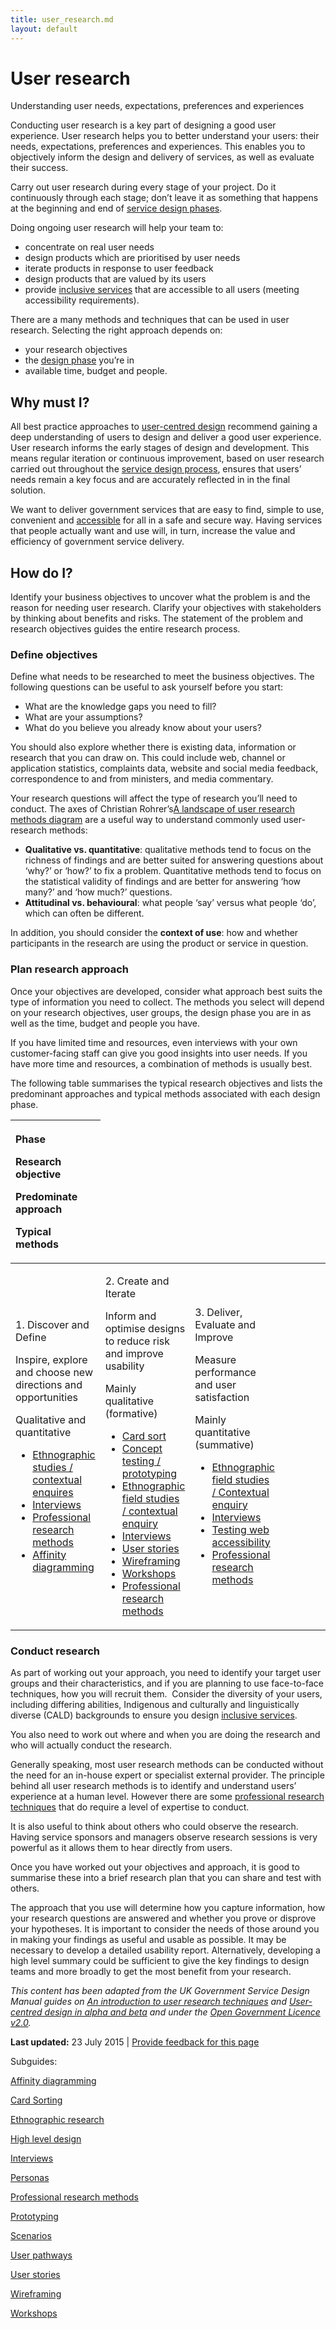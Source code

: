 ```yaml
---
title: user_research.md
layout: default
---
```

User research
=============

Understanding user needs, expectations, preferences and experiences

Conducting user research is a key part of designing a good user experience. User research helps you to better understand your users: their needs, expectations, preferences and experiences. This enables you to objectively inform the design and delivery of services, as well as evaluate their success.

Carry out user research during every stage of your project. Do it continuously through each stage; don’t leave it as something that happens at the beginning and end of [service design phases](service_design_process.md).

Doing ongoing user research will help your team to:

-   concentrate on real user needs
-   design products which are prioritised by user needs
-   iterate products in response to user feedback
-   design products that are valued by its users
-   provide [inclusive services](inclusive_services.md) that are accessible to all users (meeting accessibility requirements).

There are a many methods and techniques that can be used in user research. Selecting the right approach depends on:

-   your research objectives
-   the [design phase](service_design_process.md#phases) you’re in
-   available time, budget and people.

Why must I?
-----------

All best practice approaches to [user-centred design](../user_centred_design.md) recommend gaining a deep understanding of users to design and deliver a good user experience. User research informs the early stages of design and development. This means regular iteration or continuous improvement, based on user research carried out throughout the [service design process](service_design_process.md), ensures that users’ needs remain a key focus and are accurately reflected in in the final solution.

We want to deliver government services that are easy to find, simple to use, convenient and [accessible](making_content_accessible.md) for all in a safe and secure way. Having services that people actually want and use will, in turn, increase the value and efficiency of government service delivery.

How do I?
---------

Identify your business objectives to uncover what the problem is and the reason for needing user research. Clarify your objectives with stakeholders by thinking about benefits and risks. The statement of the problem and research objectives guides the entire research process.

### Define objectives

Define what needs to be researched to meet the business objectives. The following questions can be useful to ask yourself before you start:

-   What are the knowledge gaps you need to fill?
-   What are your assumptions?
-   What do you believe you already know about your users?

You should also explore whether there is existing data, information or research that you can draw on. This could include web, channel or application statistics, complaints data, website and social media feedback, correspondence to and from ministers, and media commentary.

Your research questions will affect the type of research you’ll need to conduct. The axes of Christian Rohrer’s[A landscape of user research methods diagram](http://www.nngroup.com/articles/which-ux-research-methods/) are a useful way to understand commonly used user-research methods:

-   **Qualitative vs. quantitative**: qualitative methods tend to focus on the richness of findings and are better suited for answering questions about ‘why?’ or ‘how?’ to fix a problem. Quantitative methods tend to focus on the statistical validity of findings and are better for answering ‘how many?’ and ‘how much?’ questions.
-   **Attitudinal vs. behavioural**: what people ‘say’ versus what people ‘do’, which can often be different.

In addition, you should consider the **context of use**: how and whether participants in the research are using the product or service in question.

### Plan research approach

Once your objectives are developed, consider what approach best suits the type of information you need to collect. The methods you select will depend on your research objectives, user groups, the design phase you are in as well as the time, budget and people you have.

If you have limited time and resources, even interviews with your own customer-facing staff can give you good insights into user needs. If you have more time and resources, a combination of methods is usually best.

The following table summarises the typical research objectives and lists the predominant approaches and typical methods associated with each design phase.

<table>
<colgroup>
<col width="25%" />
<col width="25%" />
<col width="25%" />
<col width="25%" />
</colgroup>
<thead>
<tr class="header">
<th align="left"><p><strong>Phase</strong></p>
<p><strong>Research objective</strong></p>
<p><strong>Predominate approach</strong></p>
<p><strong>Typical methods</strong> </p></th>
</tr>
</thead>
<tbody>
<tr class="odd">
<td align="left"><p>1. Discover and Define</p>
<p>Inspire, explore and choose new directions and opportunities</p>
<p>Qualitative and quantitative</p>
<ul>
<li><a href="ethnographic_research.md">Ethnographic studies / contextual enquires</a></li>
<li><a href="interviews.md">Interviews</a></li>
<li><a href="professional_research_methods.md">Professional research methods</a></li>
<li><a href="../design-guides/subguides/affinity_diagramming.md">Affinity diagramming</a></li>
</ul></td>
<td align="left"><p>2. Create and Iterate</p>
<p>Inform and optimise designs to reduce risk and improve usability</p>
<p>Mainly qualitative (formative)</p>
<ul>
<li><a href="card_sorting.md">Card sort</a></li>
<li><a href="prototyping.md">Concept testing / prototyping</a></li>
<li><a href="ethnographic_research.md">Ethnographic field studies / contextual enquiry</a></li>
<li><a href="interviews.md">Interviews</a></li>
<li><a href="user_stories.md">User stories</a></li>
<li><a href="wireframing.md">Wireframing</a></li>
<li><a href="workshops.md">Workshops</a></li>
<li><a href="professional_research_methods.md">Professional research methods</a></li>
</ul></td>
<td align="left"><p>3. Deliver, Evaluate and Improve</p>
<p>Measure performance and user satisfaction</p>
<p>Mainly quantitative (summative)</p>
<ul>
<li><a href="ethnographic_research.md">Ethnographic field studies / Contextual enquiry</a></li>
<li><a href="interviews.md">Interviews</a></li>
<li><a href="testing_web_accessibility.md">Testing web accessibility</a></li>
<li><a href="professional_research_methods.md">Professional research methods</a></li>
</ul></td>
</tr>
</tbody>
</table>

### Conduct research

As part of working out your approach, you need to identify your target user groups and their characteristics, and if you are planning to use face-to-face techniques, how you will recruit them.  Consider the diversity of your users, including differing abilities, Indigenous and culturally and linguistically diverse (CALD) backgrounds to ensure you design [inclusive services](inclusive_services.md).

You also need to work out where and when you are doing the research and who will actually conduct the research.

Generally speaking, most user research methods can be conducted without the need for an in-house expert or specialist external provider. The principle behind all user research methods is to identify and understand users’ experience at a human level. However there are some [professional research techniques](professional_research_methods.md) that do require a level of expertise to conduct.

It is also useful to think about others who could observe the research. Having service sponsors and managers observe research sessions is very powerful as it allows them to hear directly from users.

Once you have worked out your objectives and approach, it is good to summarise these into a brief research plan that you can share and test with others.

The approach that you use will determine how you capture information, how your research questions are answered and whether you prove or disprove your hypotheses. It is important to consider the needs of those around you in making your findings as useful and usable as possible. It may be necessary to develop a detailed usability report. Alternatively, developing a high level summary could be sufficient to give the key findings to design teams and more broadly to get the most benefit from your research.

*This content has been adapted from the UK Government Service Design Manual guides on* [*An introduction to user research techniques*](https://www.gov.uk/service-manual/user-centred-design/user-research/digital_service_standard.md) *and* [*User-centred design in alpha and beta*](https://www.gov.uk/service-manual/user-centred-design/user-centred-design-alpha-beta.html) *and under the* [*Open Government Licence v2.0*](http://www.nationalarchives.gov.uk/doc/open-government-licence/version/2)*.*

**Last updated:** 23 July 2015 | [Provide feedback for this page](../feedback%3Furl_from=Userresearch.html)

Subguides: 

[Affinity diagramming](affinity_diagramming.md)

[Card Sorting](card_sorting.md)

[Ethnographic research](ethnographic_research.md)

[High level design](high_level_design.md)

[Interviews](interviews.md)

[Personas](personas.md)

[Professional research methods](professional_research_methods.md)

[Prototyping](prototyping.md)

[Scenarios](scenarios.md)

[User pathways](user_pathways.md)

[User stories](user_stories.md)

[Wireframing](wireframing.md)

[Workshops](workshops.md)

